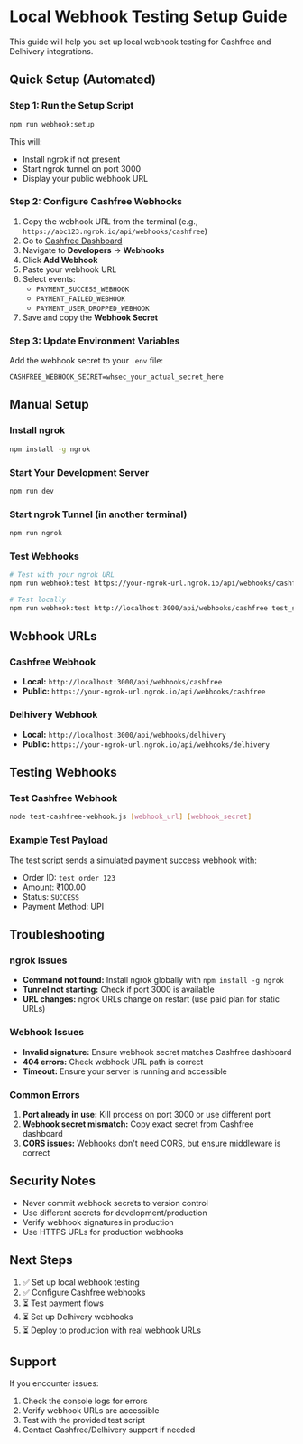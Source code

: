 # Local Webhook Testing Setup Guide

This guide will help you set up local webhook testing for Cashfree and Delhivery integrations.

## Quick Setup (Automated)

### Step 1: Run the Setup Script

```bash
npm run webhook:setup
```

This will:

- Install ngrok if not present
- Start ngrok tunnel on port 3000
- Display your public webhook URL

### Step 2: Configure Cashfree Webhooks

1. Copy the webhook URL from the terminal (e.g., `https://abc123.ngrok.io/api/webhooks/cashfree`)
2. Go to [Cashfree Dashboard](https://merchant.cashfree.com/)
3. Navigate to **Developers** → **Webhooks**
4. Click **Add Webhook**
5. Paste your webhook URL
6. Select events:
   - `PAYMENT_SUCCESS_WEBHOOK`
   - `PAYMENT_FAILED_WEBHOOK`
   - `PAYMENT_USER_DROPPED_WEBHOOK`
7. Save and copy the **Webhook Secret**

### Step 3: Update Environment Variables

Add the webhook secret to your `.env` file:

```env
CASHFREE_WEBHOOK_SECRET=whsec_your_actual_secret_here
```

## Manual Setup

### Install ngrok

```bash
npm install -g ngrok
```

### Start Your Development Server

```bash
npm run dev
```

### Start ngrok Tunnel (in another terminal)

```bash
npm run ngrok
```

### Test Webhooks

```bash
# Test with your ngrok URL
npm run webhook:test https://your-ngrok-url.ngrok.io/api/webhooks/cashfree your_webhook_secret

# Test locally
npm run webhook:test http://localhost:3000/api/webhooks/cashfree test_secret
```

## Webhook URLs

### Cashfree Webhook

- **Local:** `http://localhost:3000/api/webhooks/cashfree`
- **Public:** `https://your-ngrok-url.ngrok.io/api/webhooks/cashfree`

### Delhivery Webhook

- **Local:** `http://localhost:3000/api/webhooks/delhivery`
- **Public:** `https://your-ngrok-url.ngrok.io/api/webhooks/delhivery`

## Testing Webhooks

### Test Cashfree Webhook

```bash
node test-cashfree-webhook.js [webhook_url] [webhook_secret]
```

### Example Test Payload

The test script sends a simulated payment success webhook with:

- Order ID: `test_order_123`
- Amount: ₹100.00
- Status: `SUCCESS`
- Payment Method: UPI

## Troubleshooting

### ngrok Issues

- **Command not found:** Install ngrok globally with `npm install -g ngrok`
- **Tunnel not starting:** Check if port 3000 is available
- **URL changes:** ngrok URLs change on restart (use paid plan for static URLs)

### Webhook Issues

- **Invalid signature:** Ensure webhook secret matches Cashfree dashboard
- **404 errors:** Check webhook URL path is correct
- **Timeout:** Ensure your server is running and accessible

### Common Errors

1. **Port already in use:** Kill process on port 3000 or use different port
2. **Webhook secret mismatch:** Copy exact secret from Cashfree dashboard
3. **CORS issues:** Webhooks don't need CORS, but ensure middleware is correct

## Security Notes

- Never commit webhook secrets to version control
- Use different secrets for development/production
- Verify webhook signatures in production
- Use HTTPS URLs for production webhooks

## Next Steps

1. ✅ Set up local webhook testing
2. ✅ Configure Cashfree webhooks
3. ⏳ Test payment flows
4. ⏳ Set up Delhivery webhooks
5. ⏳ Deploy to production with real webhook URLs

## Support

If you encounter issues:

1. Check the console logs for errors
2. Verify webhook URLs are accessible
3. Test with the provided test script
4. Contact Cashfree/Delhivery support if needed
